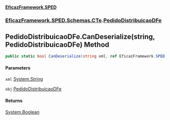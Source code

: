 #### [EficazFramework.SPED](EficazFrameworkSPED.md 'EficazFramework SPED')
### [EficazFramework.SPED.Schemas.CTe](EficazFramework.SPED.Schemas.CTe.md 'EficazFramework.SPED.Schemas.CTe').[PedidoDistribuicaoDFe](EficazFramework.SPED.Schemas.CTe/PedidoDistribuicaoDFe.md 'EficazFramework.SPED.Schemas.CTe.PedidoDistribuicaoDFe')

## PedidoDistribuicaoDFe.CanDeserialize(string, PedidoDistribuicaoDFe) Method

```csharp
public static bool CanDeserialize(string xml, ref EficazFramework.SPED.Schemas.CTe.PedidoDistribuicaoDFe obj);
```
#### Parameters

<a name='EficazFramework.SPED.Schemas.CTe.PedidoDistribuicaoDFe.CanDeserialize(string,EficazFramework.SPED.Schemas.CTe.PedidoDistribuicaoDFe).xml'></a>

`xml` [System.String](https://docs.microsoft.com/en-us/dotnet/api/System.String 'System.String')

<a name='EficazFramework.SPED.Schemas.CTe.PedidoDistribuicaoDFe.CanDeserialize(string,EficazFramework.SPED.Schemas.CTe.PedidoDistribuicaoDFe).obj'></a>

`obj` [PedidoDistribuicaoDFe](EficazFramework.SPED.Schemas.CTe/PedidoDistribuicaoDFe.md 'EficazFramework.SPED.Schemas.CTe.PedidoDistribuicaoDFe')

#### Returns
[System.Boolean](https://docs.microsoft.com/en-us/dotnet/api/System.Boolean 'System.Boolean')